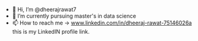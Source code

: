 - 👋 Hi, I’m @dheerajrawat7
- 🌱 I’m currently pursuing  master's in data science
- 📫 How to reach me -> www.linkedin.com/in/dheeraj-rawat-75146026a
  this is my LinkedIN profile link.
  

<!---
dheerajrawat7/dheerajrawat7 is a ✨ special ✨ repository because its `README.md` (this file) appears on your GitHub profile.
You can click the Preview link to take a look at your changes.
--->

